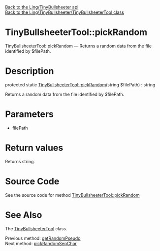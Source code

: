 [Back to the Ling/TinyBullsheeter api](https://github.com/lingtalfi/TinyBullsheeter/blob/master/doc/api/Ling/TinyBullsheeter.md)<br>
[Back to the Ling\TinyBullsheeter\TinyBullsheeterTool class](https://github.com/lingtalfi/TinyBullsheeter/blob/master/doc/api/Ling/TinyBullsheeter/TinyBullsheeterTool.md)


TinyBullsheeterTool::pickRandom
================



TinyBullsheeterTool::pickRandom — Returns a random data from the file identified by $filePath.




Description
================


protected static [TinyBullsheeterTool::pickRandom](https://github.com/lingtalfi/TinyBullsheeter/blob/master/doc/api/Ling/TinyBullsheeter/TinyBullsheeterTool/pickRandom.md)(string $filePath) : string




Returns a random data from the file identified by $filePath.




Parameters
================


- filePath

    


Return values
================

Returns string.








Source Code
===========
See the source code for method [TinyBullsheeterTool::pickRandom](https://github.com/lingtalfi/TinyBullsheeter/blob/master/TinyBullsheeterTool.php#L60-L65)


See Also
================

The [TinyBullsheeterTool](https://github.com/lingtalfi/TinyBullsheeter/blob/master/doc/api/Ling/TinyBullsheeter/TinyBullsheeterTool.md) class.

Previous method: [getRandomPseudo](https://github.com/lingtalfi/TinyBullsheeter/blob/master/doc/api/Ling/TinyBullsheeter/TinyBullsheeterTool/getRandomPseudo.md)<br>Next method: [pickRandomSepChar](https://github.com/lingtalfi/TinyBullsheeter/blob/master/doc/api/Ling/TinyBullsheeter/TinyBullsheeterTool/pickRandomSepChar.md)<br>


